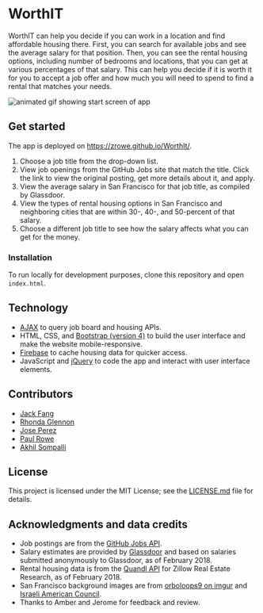 # WorthIT

WorthIT can help you decide if you can work in a location and find affordable housing there. First, you can search for available jobs and see the average salary for that position. Then, you can see the rental housing options, including number of bedrooms and locations, that you can get at various percentages of that salary. This can help you decide if it is worth it for you to accept a job offer and how much you will need to spend to find a rental that matches your needs.

![animated gif showing start screen of app](animated-dropdown.gif)

## Get started

The app is deployed on https://zrowe.github.io/WorthIt/.

1. Choose a job title from the drop-down list.
2. View job openings from the GitHub Jobs site that match the title. Click the link to view the original posting, get more details about it, and apply.
3. View the average salary in San Francisco for that job title, as compiled by Glassdoor.
4. View the types of rental housing options in San Francisco and neighboring cities that are within 30-, 40-, and 50-percent of that salary.
5. Choose a different job title to see how the salary affects what you can get for the money.

### Installation

To run locally for development purposes, clone this repository and open `index.html`.

## Technology

- [AJAX](https://en.wikipedia.org/wiki/Ajax_(programming)) to query job board and housing APIs.
- HTML, CSS, and [Bootstrap (version 4)](https://getbootstrap.com/docs/4.0/getting-started/introduction/) to build the user interface and make the website mobile-responsive.
- [Firebase](https://firebase.google.com/) to cache housing data for quicker access.
- JavaScript and [jQuery](https://jquery.com/) to code the app and interact with user interface elements.

## Contributors

- [Jack Fang](https://github.com/jackfang415)
- [Rhonda Glennon](https://github.com/rmglennon)
- [Jose Perez](https://github.com/jperez650)
- [Paul Rowe](https://github.com/zrowe)
- [Akhil Sompalli](https://github.com/sompaak)

## License

This project is licensed under the MIT License; see the [LICENSE.md](LICENSE.md) file for details.

## Acknowledgments and data credits

- Job postings are from the [GitHub Jobs API](https://jobs.github.com/api).
- Salary estimates are provided by [Glassdoor](https://www.glassdoor.com/Salaries/index.htm) and based on salaries submitted anonymously to Glassdoor, as of February 2018.
- Rental housing data is from the [Quandl API](https://www.quandl.com/data/ZILLOW-Zillow-Real-Estate-Research) for Zillow Real Estate Research, as of February 2018.
- San Francisco background images are from [orboloops9 on imgur](https://imgur.com/gallery/Kzyb3BE) and [Israeli American Council](https://www.israeliamerican.org/sites/default/files/homepage-sf-city-1080.jpg).
- Thanks to Amber and Jerome for feedback and review.
